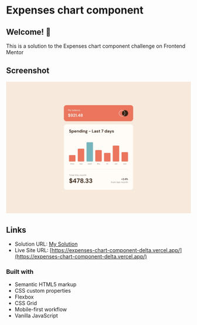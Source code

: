 # Expenses chart component

## Welcome! 👋

This is a solution to the Expenses chart component challenge on Frontend Mentor

## Screenshot

![Screenshot](/design/desktop-design.jpg)

## Links

- Solution URL: [My Solution](https://expenses-chart-component-delta.vercel.app/)
- Live Site URL: [https://expenses-chart-component-delta.vercel.app/](https://expenses-chart-component-delta.vercel.app/)

### Built with

- Semantic HTML5 markup
- CSS custom properties
- Flexbox
- CSS Grid
- Mobile-first workflow
- Vanilla JavaScript
